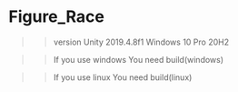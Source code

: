 # Figure_Race
>>version
Unity 2019.4.8f1
Windows 10 Pro 20H2

>>If you use windows
You need build(windows)

>>If you use linux
You need build(linux)

